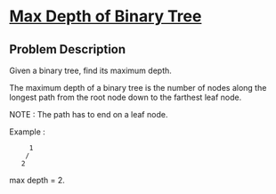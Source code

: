 # [Max Depth of Binary Tree](https://www.interviewbit.com/problems/max-depth-of-binary-tree/)

## Problem Description

Given a binary tree, find its maximum depth.

The maximum depth of a binary tree is the number of nodes along the longest path from the root node down to the farthest leaf node.

NOTE : The path has to end on a leaf node.

Example :

         1
        /
       2
max depth = 2.
